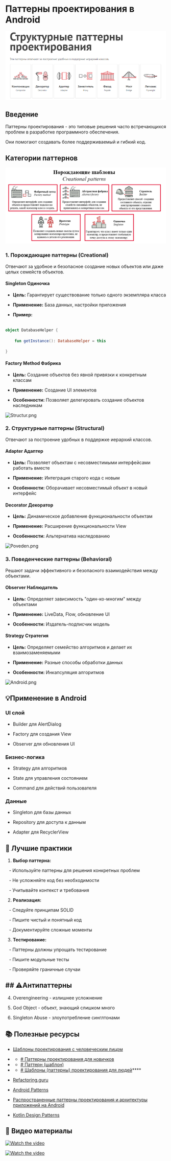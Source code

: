 # Паттерны проектирования в Android

![PatternsP.png](../../images/PatternsP.png)

## Введение

Паттерны проектирования - это типовые решения часто встречающихся проблем в разработке программного обеспечения.

Они помогают создавать более поддерживаемый и гибкий код.

## **Категории паттернов**

![Poro.png](../../images/Poro.png)

### **1. Порождающие паттерны (Creational)**

Отвечают за удобное и безопасное создание новых объектов или даже целых семейств объектов.

#### **Singleton Одиночка**

* **Цель:** Гарантирует существование только одного экземпляра класса

* **Применение:** База данных, настройки приложения

* **Пример:**

````kotlin

object DatabaseHelper {

    fun getInstance(): DatabaseHelper = this

}

````

#### **Factory Method Фабрика**

* **Цель:** Создание объектов без явной привязки к конкретным классам

* **Применение:** Создание UI элементов

* **Особенности:** Позволяет делегировать создание объектов наследникам

![Structur.png](..\..\Structur.png)

### **2. Структурные паттерны (Structural)**

Отвечают за построение удобных в поддержке иерархий классов.

#### **Adapter Адаптер**

* **Цель:** Позволяет объектам с несовместимыми интерфейсами работать вместе

* **Применение:** Интеграция старого кода с новым

* **Особенности:** Оборачивает несовместимый объект в новый интерфейс

#### **Decorator Декоратор**

* **Цель:** Динамическое добавление функциональности объектам

* **Применение:** Расширение функциональности View

* **Особенности:** Альтернатива наследованию

![Poveden.png](..\..\Poveden.png)

### 3. **Поведенческие паттерны (Behavioral)**

Решают задачи эффективного и безопасного взаимодействия между объектами.

#### **Observer Наблюдатель**

* **Цель:** Определяет зависимость "один-ко-многим" между объектами

* **Применение:** LiveData, Flow, обновление UI

* **Особенности:** Издатель-подписчик модель

#### **Strategy** **Стратегия**

* **Цель:** Определяет семейство алгоритмов и делает их взаимозаменяемыми

* **Применение:** Разные способы обработки данных

* **Особенности:** Инкапсуляция алгоритмов

![Android.png](..\..\Android.png)

## 💡**Применение в Android**

### **UI слой**

* Builder для AlertDialog

* Factory для создания View

* Observer для обновления UI

### **Бизнес-логика**

* Strategy для алгоритмов

* State для управления состоянием

* Command для действий пользователя

### **Данные**

* Singleton для базы данных

* Repository для доступа к данным

* Adapter для RecyclerView

## 📱 **Лучшие практики**

1. **Выбор паттерна:**

   - Используйте паттерны для решения конкретных проблем

   - Не усложняйте код без необходимости

   - Учитывайте контекст и требования

2. **Реализация:**

   - Следуйте принципам SOLID

   - Пишите чистый и понятный код

   - Документируйте сложные моменты

3. **Тестирование:**

   - Паттерны должны упрощать тестирование

   - Пишите модульные тесты

   - Проверяйте граничные случаи

## \## ⚠️**Антипаттерны**

4. Overengineering - излишнее усложнение

4. God Object - объект, знающий слишком много

4. Singleton Abuse - злоупотребление синглтонами

## 📚 Полезные ресурсы

* [Шаблоны проектирования с человеческим лицом](https://habr.com/ru/companies/vk/articles/325492/)

* 
  * [\# Паттерны проектирования для новичков](https://blog.skillfactory.ru/glossary/pattern/)
* 
  * [\# Паттерн (шаблон)](https://habr.com/ru/companies/vk/articles/325492/)
* 
  * [\# Шаблоны (паттерны) проектирования для людей](https://github.com/design-patterns-for-humans/Russian)\*\*\*\*
* [Refactoring.guru](https://refactoring.guru/ru/design-patterns)

* [Android Patterns](https://developer.android.com/reference/android/util/Patterns)

* [Распространенные паттерны проектирования и архитектуры приложений на Android](https://swiftbook.org/tutorials/rasprostranennye-patterny-proektirovaniya-i-arhitektury-prilozheniy-na-android/)

* [Kotlin Design Patterns](https://kotlin.github.io/kotlinx.coroutines/kotlinx-coroutines-core/kotlinx.coroutines.flow/-flow/)

## 🎥 Видео материалы

[![Watch the video](https://img.youtube.com/vi/9HJ55_fCtGg/0.jpg)](https://www.youtube.com/watch?v=9HJ55_fCtGg&pp=ygU40J_QsNGC0YLQtdGA0L3RiyDQv9GA0L7QtdC60YLQuNGA0L7QstCw0L3QuNGPINCyIEFuZHJvaWQ%3D)

[![Watch the video](https://img.youtube.com/vi/dusPvKaH7nE/0.jpg)](https://www.youtube.com/watch?v=dusPvKaH7nE&pp=ygU40J_QsNGC0YLQtdGA0L3RiyDQv9GA0L7QtdC60YLQuNGA0L7QstCw0L3QuNGPINCyIEFuZHJvaWQ%3D)
